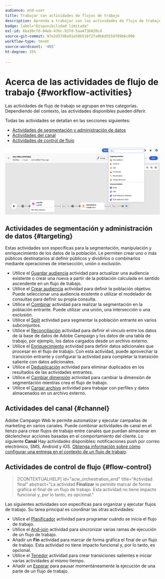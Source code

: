 ```yaml
---
audience: end-user
title: Trabajar con actividades de flujos de trabajo
description: Aprenda a trabajar con las actividades de flujo de trabajo
badge: label="Disponibilidad limitada"
exl-id: 6ba3bcfd-84eb-476c-837d-5aa473b820cd
source-git-commit: 97e2d37d0a91e50b516f2fa0b6d5559f89b6c096
workflow-type: tm+mt
source-wordcount: '465'
ht-degree: 35%

---
```



# Acerca de las actividades de flujo de trabajo {#workflow-activities}

Las actividades de flujo de trabajo se agrupan en tres categorías. Dependiendo del contexto, las actividades disponibles pueden diferir.

Todas las actividades se detallan en las secciones siguientes:

* [Actividades de segmentación y administración de datos](#targeting)
* [Actividades del canal](#channel)
* [Actividades de control de flujo](#flow-control)

![](../assets/workflow-activities.png)

## Actividades de segmentación y administración de datos {#targeting}

Estas actividades son específicas para la segmentación, manipulación y enriquecimiento de los datos de la población. Le permiten crear uno o más públicos destinatarios al definir públicos y dividirlos o combinarlos mediante operaciones de intersección, unión o exclusión.

* Utilice el [Guardar audiencia](save-audience.md) actividad para actualizar una audiencia existente o crear una nueva a partir de la población calculada en sentido ascendente en un flujo de trabajo.
* Utilice el [Crear audiencia](build-audience.md) actividad para definir la población objetivo. Puede seleccionar una audiencia existente o utilizar el modelador de consultas para definir su propia consulta.
* Utilice el [Combinar](combine.md) actividad para realizar la segmentación en la población entrante. Puede utilizar una unión, una intersección o una exclusión.
* Utilice el [Split](split.md) actividad para segmentar la población entrante en varios subconjuntos.
* Utilice el [Reconciliación](reconciliation.md) actividad para definir el vínculo entre los datos de la base de datos de Adobe Campaign y los datos de una tabla de trabajo, por ejemplo, los datos cargados desde un archivo externo.
* Utilice el [Enriquecimiento](enrichment.md) actividad para definir datos adicionales que procesar en el flujo de trabajo. Con esta actividad, puede aprovechar la transición entrante y configurar la actividad para completar la transición saliente con datos adicionales.
* Utilice el [Deduplicación](deduplication.md) actividad para eliminar duplicados en los resultados de las actividades entrantes.
* Utilice el [Cambiar dimensión](change-dimension.md) actividad para cambiar la dimensión de segmentación mientras crea el flujo de trabajo.
* Utilice el [Cargar archivo](load-file.md) actividad para trabajar con perfiles y datos almacenados en un archivo externo.


## Actividades del canal {#channel}

Adobe Campaign Web le permite automatizar y ejecutar campañas de marketing en varios canales. Puede combinar actividades de canal en el lienzo para crear flujos de trabajo entre canales que puedan almacenar en déclencheur acciones basadas en el comportamiento del cliente. Lo siguiente **Canal** Hay actividades disponibles: notificaciones push por correo electrónico, SMS, Android y iOS. [Obtenga información sobre cómo configurar una entrega en el contexto de un flujo de trabajo](channels.md).

## Actividades de control de flujo {#flow-control}

>[!CONTEXTUALHELP]
>id="acw_orchestration_end"
>title="Actividad final"
>abstract="La actividad **Finalizar** le permite marcar de forma gráfica el final de un flujo de trabajo. Esta actividad no tiene impacto funcional y, por lo tanto, es opcional."

Las siguientes actividades son específicas para organizar y ejecutar flujos de trabajo. Su tarea principal es coordinar las otras actividades:

* Utilice el [Planificador](scheduler.md) actividad para programar cuándo se inicia el flujo de trabajo.
* Utilice el [And-join](and-join.md) actividad para sincronizar varias ramas de ejecución de un flujo de trabajo.
* Añadir un **Fin** actividad para marcar de forma gráfica el final de un flujo de trabajo. Esta actividad no tiene impacto funcional y, por lo tanto, es opcional.
* Utilice el [Tenedor](fork.md) actividad para crear transiciones salientes e iniciar varias actividades al mismo tiempo.
* Añadir un [Esperar](wait.md) para pausar momentáneamente la ejecución de una parte de un flujo de trabajo.

<!--
## Data management activities {#data-management}

overview: what they're used for
which use case you can perform with them

list available activites + short description + ref to section
-->

